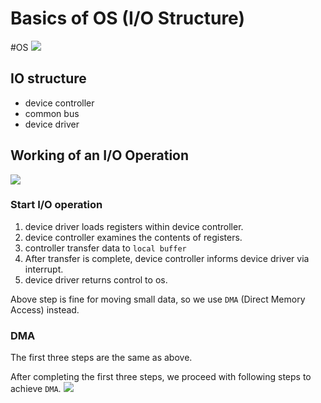 # Basics of OS (I/O Structure)
#OS 
![](https://i.imgur.com/uP7Z9Mw.png)

## IO structure
- device controller
- common bus
- device driver

## Working of an I/O Operation
![](https://i.imgur.com/JBmO4Z0.png)

### Start I/O operation
1. device driver loads registers within device controller.
2. device controller examines the contents of registers.
3. controller transfer data to `local buffer`
4. After transfer is complete, device controller informs device driver via interrupt.
5. device driver returns control to os.

Above step is fine for moving small data, so we use `DMA` (Direct Memory Access) instead.
### DMA
The first three steps are the same as above.

After completing the first three steps, we proceed with following steps to achieve `DMA`.
![](https://i.imgur.com/pMYunFJ.png)
